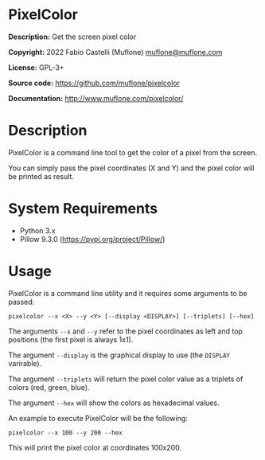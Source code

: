 # PixelColor

**Description:** Get the screen pixel color

**Copyright:** 2022 Fabio Castelli (Muflone) <muflone@muflone.com>

**License:** GPL-3+

**Source code:** https://github.com/muflone/pixelcolor

**Documentation:** http://www.muflone.com/pixelcolor/

# Description

PixelColor is a command line tool to get the color of a pixel from the screen.

You can simply pass the pixel coordinates (X and Y) and the pixel color will
be printed as result.

# System Requirements

* Python 3.x
* Pillow 9.3.0 (https://pypi.org/project/Pillow/)

# Usage

PixelColor is a command line utility and it requires some arguments to be passed:

`pixelcolor --x <X> --y <Y> [--display <DISPLAY>] [--triplets] [--hex]`

The arguments `--x` and `--y` refer to the pixel coordinates as left and top
positions (the first pixel is always 1x1).

The argument `--display` is the graphical display to use (the `DISPLAY`
varirable).

The argument `--triplets` will return the pixel color value as a triplets of
colors (red, green, blue).

The argument `--hex` will show the colors as hexadecimal values.

An example to execute PixelColor will be the following:

`pixelcolor --x 100 --y 200 --hex`

This will print the pixel color at coordinates 100x200.
